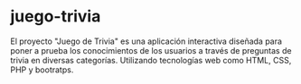 # juego-trivia
El proyecto "Juego de Trivia" es una aplicación interactiva diseñada para poner a prueba los conocimientos de los usuarios a través de preguntas de trivia en diversas categorías. Utilizando tecnologías web como HTML, CSS, PHP y bootratps.
